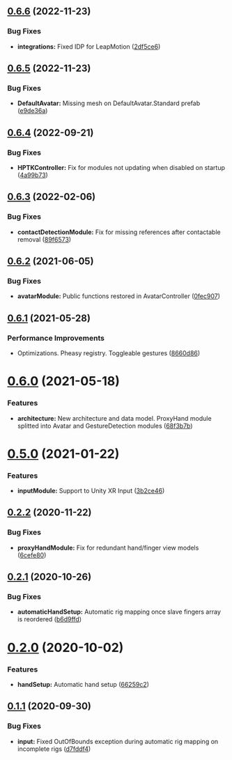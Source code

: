 ## [0.6.6](https://github.com/jorgejgnz/HPTK/compare/v0.6.5...v0.6.6) (2022-11-23)


### Bug Fixes

* **integrations:** Fixed IDP for LeapMotion ([2df5ce6](https://github.com/jorgejgnz/HPTK/commit/2df5ce6a5271b66a61a65e9ca786a8a74bf7c1df))

## [0.6.5](https://github.com/jorgejgnz/HPTK/compare/v0.6.4...v0.6.5) (2022-11-23)


### Bug Fixes

* **DefaultAvatar:** Missing mesh on DefaultAvatar.Standard prefab ([e9de36a](https://github.com/jorgejgnz/HPTK/commit/e9de36af07dc647041117764bfb02662f536059f))

## [0.6.4](https://github.com/jorgejgnz/HPTK/compare/v0.6.3...v0.6.4) (2022-09-21)


### Bug Fixes

* **HPTKController:** Fix for modules not updating when disabled on startup ([4a99b73](https://github.com/jorgejgnz/HPTK/commit/4a99b7366e991df17330460fe920cc2c6b090993))

## [0.6.3](https://github.com/jorgejgnz/HPTK/compare/v0.6.2...v0.6.3) (2022-02-06)


### Bug Fixes

* **contactDetectionModule:** Fix for missing references after contactable removal ([89f6573](https://github.com/jorgejgnz/HPTK/commit/89f6573285b139d7259e4266a063b5716374bb4a))

## [0.6.2](https://github.com/jorgejgnz/HPTK/compare/v0.6.1...v0.6.2) (2021-06-05)


### Bug Fixes

* **avatarModule:** Public functions restored in AvatarController ([0fec907](https://github.com/jorgejgnz/HPTK/commit/0fec907a212c9f49fb1ee651ba1274b725e6c6ed))

## [0.6.1](https://github.com/jorgejgnz/HPTK/compare/v0.6.0...v0.6.1) (2021-05-28)


### Performance Improvements

* Optimizations. Pheasy registry. Toggleable gestures ([8660d86](https://github.com/jorgejgnz/HPTK/commit/8660d869bf385fb5bc574ed3b522ef64b3768857))

# [0.6.0](https://github.com/jorgejgnz/HPTK/compare/v0.5.0...v0.6.0) (2021-05-18)


### Features

* **architecture:** New architecture and data model. ProxyHand module splitted into Avatar and GestureDetection modules ([68f3b7b](https://github.com/jorgejgnz/HPTK/commit/68f3b7b850c9f302ce541a6e5c24e628b2111401))

# [0.5.0](https://github.com/jorgejgnz/HPTK/compare/v0.4.0...v0.5.0) (2021-01-22)


### Features

* **inputModule:** Support to Unity XR Input ([3b2ce46](https://github.com/jorgejgnz/HPTK/commit/3b2ce46b12392ae6eab993da280cbec272805b9a))

## [0.2.2](https://github.com/jorgejgnz/HPTK/compare/v0.2.1...v0.2.2) (2020-11-22)


### Bug Fixes

* **proxyHandModule:** Fix for redundant hand/finger view models ([6cefe80](https://github.com/jorgejgnz/HPTK/commit/6cefe80918df78171767957fcce0db5cb6139ab5))

## [0.2.1](https://github.com/jorgejgnz/HPTK/compare/v0.2.0...v0.2.1) (2020-10-26)


### Bug Fixes

* **automaticHandSetup:** Automatic rig mapping once slave fingers array is reordered ([b6d9ffd](https://github.com/jorgejgnz/HPTK/commit/b6d9ffdc25ba1c49a182dc94f4a86302d379d194))

# [0.2.0](https://github.com/jorgejgnz/HPTK/compare/v0.1.1...v0.2.0) (2020-10-02)


### Features

* **handSetup:** Automatic hand setup ([66259c2](https://github.com/jorgejgnz/HPTK/commit/66259c233ebfc7f79d4d23715e94724b38614444))

## [0.1.1](https://github.com/jorgejgnz/HPTK/compare/v0.1.0...v0.1.1) (2020-09-30)


### Bug Fixes

* **input:** Fixed OutOfBounds exception during automatic rig mapping on incomplete rigs ([d7fddf4](https://github.com/jorgejgnz/HPTK/commit/d7fddf40fc946dc172510d9bae0898d3b9ad01f9))
